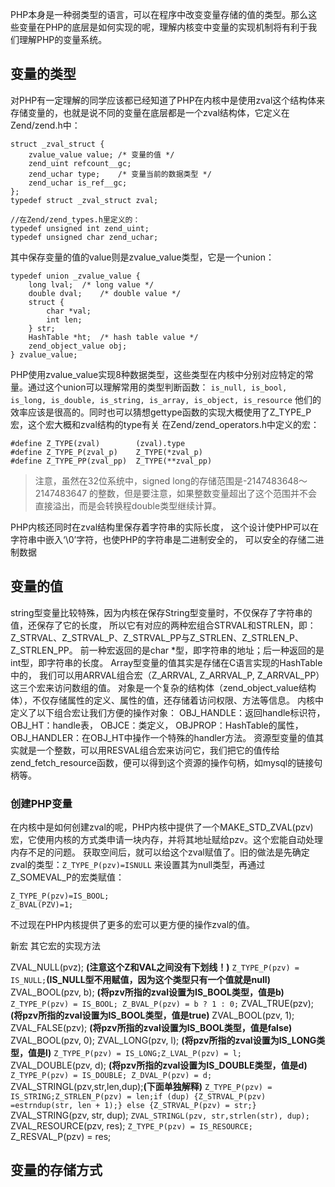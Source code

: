 PHP本身是一种弱类型的语言，可以在程序中改变变量存储的值的类型。那么这些变量在PHP的底层是如何实现的呢，理解内核变中变量的实现机制将有利于我们理解PHP的变量系统。

## 变量的类型 ##
对PHP有一定理解的同学应该都已经知道了PHP在内核中是使用zval这个结构体来存储变量的，也就是说不同的变量在底层都是一个zval结构体，它定义在Zend/zend.h中：

```
struct _zval_struct {
    zvalue_value value; /* 变量的值 */
    zend_uint refcount__gc;
    zend_uchar type;    /* 变量当前的数据类型 */
    zend_uchar is_ref__gc;
};
typedef struct _zval_struct zval;
 
//在Zend/zend_types.h里定义的：
typedef unsigned int zend_uint;
typedef unsigned char zend_uchar;
```

其中保存变量的值的value则是zvalue_value类型，它是一个union：

```
typedef union _zvalue_value {
    long lval;  /* long value */
    double dval;    /* double value */
    struct {
        char *val;
        int len;
    } str;
    HashTable *ht;  /* hash table value */
    zend_object_value obj;
} zvalue_value;
```
PHP使用zvalue_value实现8种数据类型，这些类型在内核中分别对应特定的常量。通过这个union可以理解常用的类型判断函数： ```is_null, is_bool, is_long, is_double, is_string, is_array, is_object, is_resource``` 他们的效率应该是很高的。同时也可以猜想gettype函数的实现大概使用了Z_TYPE_P宏，这个宏大概和zval结构的type有关
在Zend/zend_operators.h中定义的宏：

```
#define Z_TYPE(zval)        (zval).type
#define Z_TYPE_P(zval_p)    Z_TYPE(*zval_p)
#define Z_TYPE_PP(zval_pp)  Z_TYPE(**zval_pp)
```

> 注意，虽然在32位系统中，signed long的存储范围是-2147483648～2147483647 的整数，但是要注意，如果整数变量超出了这个范围并不会直接溢出，而是会转换程double类型继续计算。

PHP内核还同时在zval结构里保存着字符串的实际长度， 这个设计使PHP可以在字符串中嵌入‘\0’字符，也使PHP的字符串是二进制安全的， 可以安全的存储二进制数据

## 变量的值 ##
string型变量比较特殊，因为内核在保存String型变量时，不仅保存了字符串的值，还保存了它的长度， 所以它有对应的两种宏组合STRVAL和STRLEN，即：Z_STRVAL、Z_STRVAL_P、Z_STRVAL_PP与Z_STRLEN、Z_STRLEN_P、Z_STRLEN_PP。 前一种宏返回的是char *型，即字符串的地址；后一种返回的是int型，即字符串的长度。
Array型变量的值其实是存储在C语言实现的HashTable中的， 我们可以用ARRVAL组合宏（Z_ARRVAL, Z_ARRVAL_P, Z_ARRVAL_PP）这三个宏来访问数组的值。
对象是一个复杂的结构体（zend_object_value结构体），不仅存储属性的定义、属性的值，还存储着访问权限、方法等信息。 内核中定义了以下组合宏让我们方便的操作对象： OBJ_HANDLE：返回handle标识符， OBJ_HT：handle表， OBJCE：类定义， OBJPROP：HashTable的属性， OBJ_HANDLER：在OBJ_HT中操作一个特殊的handler方法。
资源型变量的值其实就是一个整数，可以用RESVAL组合宏来访问它，我们把它的值传给zend_fetch_resource函数，便可以得到这个资源的操作句柄，如mysql的链接句柄等。

### 创建PHP变量 ###
在内核中是如何创建zval的呢，PHP内核中提供了一个MAKE_STD_ZVAL(pzv)宏，它使用内核的方式类申请一块内存，并将其地址赋给pzv。这个宏能自动处理内存不足的问题。
获取空间后，就可以给这个zval赋值了。旧的做法是先确定zval的类型：```Z_TYPE_P(pzv)=ISNULL``` 来设置其为null类型，再通过Z_SOMEVAL_P的宏类赋值：

```
Z_TYPE_P(pzv)=IS_BOOL;
Z_BVAL(PZV)=1;
```
不过现在PHP内核提供了更多的宏可以更方便的操作zval的值。

新宏	其它宏的实现方法

ZVAL_NULL(pvz); **(注意这个Z和VAL之间没有下划线！)**	```Z_TYPE_P(pzv) = IS_NULL;```**(IS_NULL型不用赋值，因为这个类型只有一个值就是null)**
ZVAL_BOOL(pzv, b); **(将pzv所指的zval设置为IS_BOOL类型，值是b)**	```Z_TYPE_P(pzv) = IS_BOOL; Z_BVAL_P(pzv) = b ? 1 : 0;```
ZVAL_TRUE(pzv); **(将pzv所指的zval设置为IS_BOOL类型，值是true)**	ZVAL_BOOL(pzv, 1);
ZVAL_FALSE(pzv); **(将pzv所指的zval设置为IS_BOOL类型，值是false)**	ZVAL_BOOL(pzv, 0);
ZVAL_LONG(pzv, l); **(将pzv所指的zval设置为IS_LONG类型，值是l)**	```Z_TYPE_P(pzv) = IS_LONG;Z_LVAL_P(pzv) = l;```
ZVAL_DOUBLE(pzv, d); **(将pzv所指的zval设置为IS_DOUBLE类型，值是d)**	```Z_TYPE_P(pzv) = IS_DOUBLE; Z_DVAL_P(pzv) = d;```
ZVAL_STRINGL(pzv,str,len,dup);**(下面单独解释)**	```Z_TYPE_P(pzv) = IS_STRING;Z_STRLEN_P(pzv) = len;if (dup) {Z_STRVAL_P(pzv) =estrndup(str, len + 1);} else {Z_STRVAL_P(pzv) = str;}```
ZVAL_STRING(pzv, str, dup);	```ZVAL_STRINGL(pzv, str,strlen(str), dup);```
ZVAL_RESOURCE(pzv, res);	```Z_TYPE_P(pzv) = IS_RESOURCE;```
Z_RESVAL_P(pzv) = res;

## 变量的存储方式 ##


